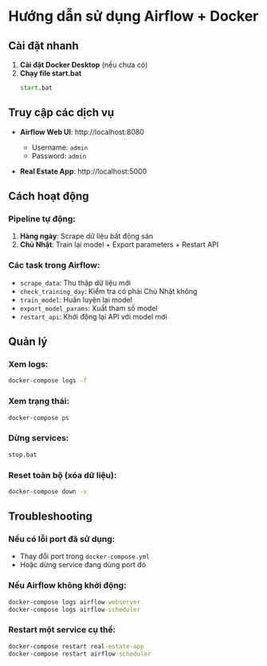 # Hướng dẫn sử dụng Airflow + Docker

## Cài đặt nhanh

1. **Cài đặt Docker Desktop** (nếu chưa có)
2. **Chạy file start.bat**
   ```cmd
   start.bat
   ```

## Truy cập các dịch vụ

- **Airflow Web UI**: http://localhost:8080
  - Username: `admin`
  - Password: `admin`

- **Real Estate App**: http://localhost:5000

## Cách hoạt động

### Pipeline tự động:
1. **Hàng ngày**: Scrape dữ liệu bất động sản
2. **Chủ Nhật**: Train lại model + Export parameters + Restart API

### Các task trong Airflow:
- `scrape_data`: Thu thập dữ liệu mới
- `check_training_day`: Kiểm tra có phải Chủ Nhật không
- `train_model`: Huấn luyện lại model
- `export_model_params`: Xuất tham số model
- `restart_api`: Khởi động lại API với model mới

## Quản lý

### Xem logs:
```cmd
docker-compose logs -f
```

### Xem trạng thái:
```cmd
docker-compose ps
```

### Dừng services:
```cmd
stop.bat
```

### Reset toàn bộ (xóa dữ liệu):
```cmd
docker-compose down -v
```

## Troubleshooting

### Nếu có lỗi port đã sử dụng:
- Thay đổi port trong `docker-compose.yml`
- Hoặc dừng service đang dùng port đó

### Nếu Airflow không khởi động:
```cmd
docker-compose logs airflow-webserver
docker-compose logs airflow-scheduler
```

### Restart một service cụ thể:
```cmd
docker-compose restart real-estate-app
docker-compose restart airflow-scheduler
```
